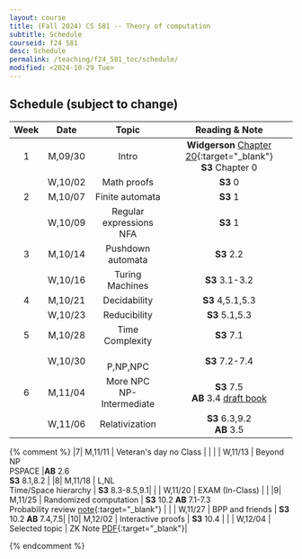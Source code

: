 ```yaml
---
layout: course
title: (Fall 2024) CS 581 -- Theory of computation 
subtitle: Schedule
courseid: f24 581
desc: Schedule
permalink: /teaching/f24_581_toc/schedule/
modified: <2024-10-29 Tue>
---
```


## Schedule (subject to change)

| Week | Date  | Topic | Reading & Note |
|:-----:| :---------: |:----------:|:-----:|
|1| M,09/30  | Intro | **Widgerson** [Chapter 20](https://www.math.ias.edu/files/Book-online-Aug0619.pdf#page=1){:target="_blank"} <br> **S3** Chapter 0|
| | W,10/02 | Math proofs | **S3** 0|
|2| M,10/07 | Finite automata | **S3** 1 |
| | W,10/09 | Regular expressions <br> NFA | **S3** 1|
|3| M,10/14 | Pushdown automata  | **S3** 2.2 |
| | W,10/16 | Turing Machines | **S3** 3.1-3.2 |
|4| M,10/21 | Decidability  | **S3** 4,5.1,5.3|
| | W,10/23 | Reducibility  | **S3** 5.1,5.3 |
|5| M,10/28 | Time Complexity | **S3** 7.1|
| | W,10/30 | <br> P,NP,NPC | **S3** 7.2-7.4 | 
|6| M,11/04 | More NPC <br> NP-Intermediate  |**S3** 7.5 <br> **AB** 3.4 [draft book](https://theory.cs.princeton.edu/complexity/) |
| | W,11/06 | Relativization | **S3** 6.3,9.2 <br> **AB** 3.5 | {:.mbtablestylef}

{% comment %}
|7| M,11/11 | Veteran's day no Class | |
| | W,11/13 | Beyond NP <br> PSPACE |**AB** 2.6 <br> **S3** 8.1,8.2  |
|8| M,11/18 | L,NL <br> Time/Space hierarchy | **S3** 8.3-8.5,9.1| 
| | W,11/20 | EXAM (In-Class) | | 
|9| M,11/25 | Randomized computation | **S3** 10.2 **AB** 7.1-7.3 <br> Probability review [note](http://theory.stanford.edu/~trevisan/cs276/notesprob.pdf){:target="_blank"} |
| | W,11/27 | BPP and friends | **S3** 10.2 **AB** 7.4,7.5|
|10| M,12/02 | Interactive proofs | **S3** 10.4 |
| | W,12/04 | Selected topic | ZK Note [PDF](https://theory.stanford.edu/~trevisan/cs172-07/notezk.pdf){:target="_blank"}| 

{% endcomment %}
